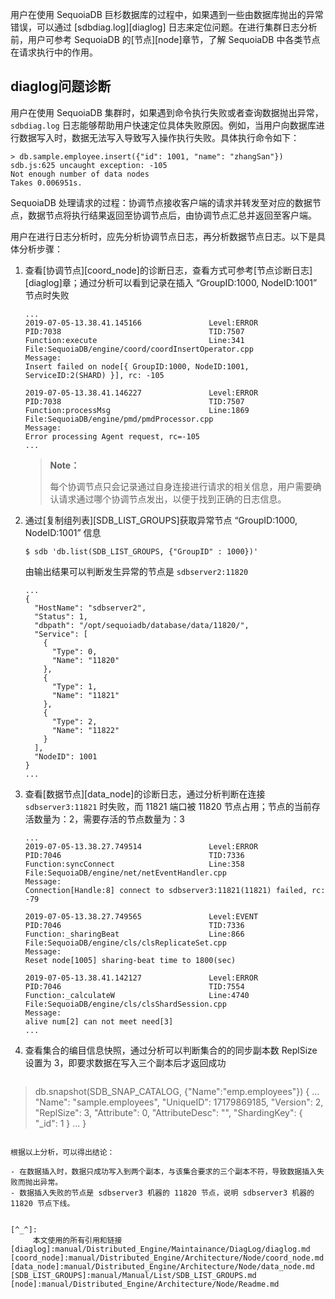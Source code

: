 用户在使用 SequoiaDB 巨杉数据库的过程中，如果遇到一些由数据库抛出的异常错误，可以通过 [sdbdiag.log][diaglog] 日志来定位问题。在进行集群日志分析前，用户可参考 SequoiaDB 的[节点][node]章节，了解 SequoiaDB 中各类节点在请求执行中的作用。

diaglog问题诊断
----

用户在使用 SequoiaDB 集群时，如果遇到命令执行失败或者查询数据抛出异常，`sdbdiag.log` 日志能够帮助用户快速定位具体失败原因。例如，当用户向数据库进行数据写入时，数据无法写入导致写入操作执行失败。具体执行命令如下：

```lang-bash
> db.sample.employee.insert({"id": 1001, "name": "zhangSan"})
sdb.js:625 uncaught exception: -105
Not enough number of data nodes
Takes 0.006951s.
```

SequoiaDB 处理请求的过程：协调节点接收客户端的请求并转发至对应的数据节点，数据节点将执行结果返回至协调节点后，由协调节点汇总并返回至客户端。

用户在进行日志分析时，应先分析协调节点日志，再分析数据节点日志。以下是具体分析步骤：

1. 查看[协调节点][coord_node]的诊断日志，查看方式可参考[节点诊断日志][diaglog]章；通过分析可以看到记录在插入 “GroupID:1000, NodeID:1001” 节点时失败

   ```lang-text
   ...
   2019-07-05-13.38.41.145166               Level:ERROR
   PID:7038                                 TID:7507
   Function:execute                         Line:341
   File:SequoiaDB/engine/coord/coordInsertOperator.cpp
   Message:
   Insert failed on node[{ GroupID:1000, NodeID:1001, ServiceID:2(SHARD) }], rc: -105
   
   2019-07-05-13.38.41.146227               Level:ERROR
   PID:7038                                 TID:7507
   Function:processMsg                      Line:1869
   File:SequoiaDB/engine/pmd/pmdProcessor.cpp
   Message:
   Error processing Agent request, rc=-105
   ...
   ```
  
   > **Note：**
   >
   > 每个协调节点只会记录通过自身连接进行请求的相关信息，用户需要确认请求通过哪个协调节点发出，以便于找到正确的日志信息。


2. 通过[复制组列表][SDB_LIST_GROUPS]获取异常节点 “GroupID:1000, NodeID:1001” 信息

   ```lang-bash
   $ sdb 'db.list(SDB_LIST_GROUPS, {"GroupID" : 1000})'
   ```

   由输出结果可以判断发生异常的节点是 `sdbserver2:11820`

   ```lang-json
   ...
   {
     "HostName": "sdbserver2",
     "Status": 1,
     "dbpath": "/opt/sequoiadb/database/data/11820/",
     "Service": [
       {
         "Type": 0,
         "Name": "11820"
       },
       {
         "Type": 1,
         "Name": "11821"
       },
       {
         "Type": 2,
         "Name": "11822"
       }
     ],
     "NodeID": 1001
   }
   ...
   ```

3. 查看[数据节点][data_node]的诊断日志，通过分析判断在连接 `sdbserver3:11821` 时失败，而 11821 端口被 11820 节点占用；节点的当前存活数量为：2，需要存活的节点数量为：3

   ```lang-text
   ...
   2019-07-05-13.38.27.749514               Level:ERROR
   PID:7046                                 TID:7336
   Function:syncConnect                     Line:358
   File:SequoiaDB/engine/net/netEventHandler.cpp
   Message:
   Connection[Handle:8] connect to sdbserver3:11821(11821) failed, rc: -79
   
   2019-07-05-13.38.27.749565               Level:EVENT
   PID:7046                                 TID:7336
   Function:_sharingBeat                    Line:866
   File:SequoiaDB/engine/cls/clsReplicateSet.cpp
   Message:
   Reset node[1005] sharing-beat time to 1800(sec)
   
   2019-07-05-13.38.41.142127               Level:ERROR
   PID:7046                                 TID:7554
   Function:_calculateW                     Line:4740
   File:SequoiaDB/engine/cls/clsShardSession.cpp
   Message:
   alive num[2] can not meet need[3]
   ...
   ```
  
4. 查看集合的编目信息快照，通过分析可以判断集合的的同步副本数 ReplSize 设置为 3，即要求数据在写入三个副本后才返回成功

   ```lang-bash
  > db.snapshot(SDB_SNAP_CATALOG, {"Name":"emp.employees"})
  {
    ...
    "Name": "sample.employees",
    "UniqueID": 17179869185,
    "Version": 2,
    "ReplSize": 3,
    "Attribute": 0,
    "AttributeDesc": "",
    "ShardingKey": {
      "_id": 1
    }
    ...
  }
```

根据以上分析，可以得出结论：

- 在数据插入时，数据只成功写入到两个副本，与该集合要求的三个副本不符，导致数据插入失败而抛出异常。
- 数据插入失败的节点是 sdbserver3 机器的 11820 节点，说明 sdbserver3 机器的 11820 节点下线。


[^_^]:
     本文使用的所有引用和链接
[diaglog]:manual/Distributed_Engine/Maintainance/DiagLog/diaglog.md
[coord_node]:manual/Distributed_Engine/Architecture/Node/coord_node.md
[data_node]:manual/Distributed_Engine/Architecture/Node/data_node.md
[SDB_LIST_GROUPS]:manual/Manual/List/SDB_LIST_GROUPS.md
[node]:manual/Distributed_Engine/Architecture/Node/Readme.md
